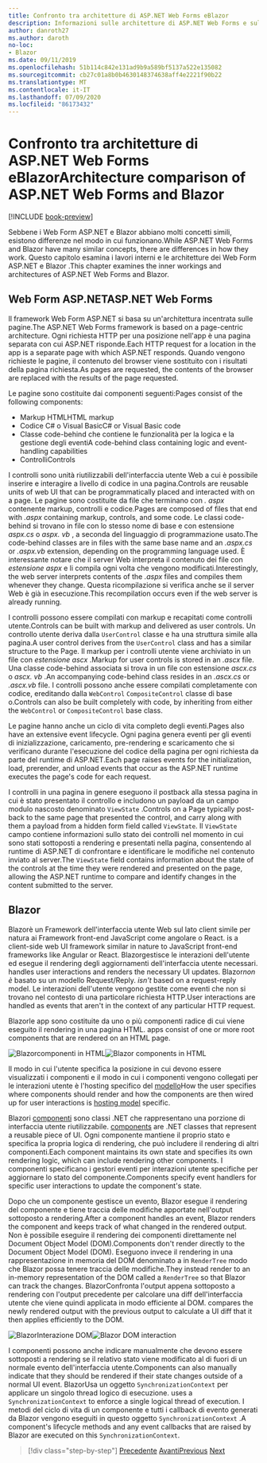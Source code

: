 ```yaml
---
title: Confronto tra architetture di ASP.NET Web Forms eBlazor
description: Informazioni sulle architetture di ASP.NET Web Forms e sul Blazor confronto.
author: danroth27
ms.author: daroth
no-loc:
- Blazor
ms.date: 09/11/2019
ms.openlocfilehash: 51b114c842e131ad9b9a589bf5137a522e135082
ms.sourcegitcommit: cb27c01a8b0b4630148374638aff4e2221f90b22
ms.translationtype: MT
ms.contentlocale: it-IT
ms.lasthandoff: 07/09/2020
ms.locfileid: "86173432"
---
```

# <a name="architecture-comparison-of-aspnet-web-forms-and-blazor"></a><span data-ttu-id="aaec2-103">Confronto tra architetture di ASP.NET Web Forms eBlazor</span><span class="sxs-lookup"><span data-stu-id="aaec2-103">Architecture comparison of ASP.NET Web Forms and Blazor</span></span>

[!INCLUDE [book-preview](../../../includes/book-preview.md)]

<span data-ttu-id="aaec2-104">Sebbene i Web Form ASP.NET e Blazor abbiano molti concetti simili, esistono differenze nel modo in cui funzionano.</span><span class="sxs-lookup"><span data-stu-id="aaec2-104">While ASP.NET Web Forms and Blazor have many similar concepts, there are differences in how they work.</span></span> <span data-ttu-id="aaec2-105">Questo capitolo esamina i lavori interni e le architetture dei Web Form ASP.NET e Blazor .</span><span class="sxs-lookup"><span data-stu-id="aaec2-105">This chapter examines the inner workings and architectures of ASP.NET Web Forms and Blazor.</span></span>

## <a name="aspnet-web-forms"></a><span data-ttu-id="aaec2-106">Web Form ASP.NET</span><span class="sxs-lookup"><span data-stu-id="aaec2-106">ASP.NET Web Forms</span></span>

<span data-ttu-id="aaec2-107">Il framework Web Form ASP.NET si basa su un'architettura incentrata sulle pagine.</span><span class="sxs-lookup"><span data-stu-id="aaec2-107">The ASP.NET Web Forms framework is based on a page-centric architecture.</span></span> <span data-ttu-id="aaec2-108">Ogni richiesta HTTP per una posizione nell'app è una pagina separata con cui ASP.NET risponde.</span><span class="sxs-lookup"><span data-stu-id="aaec2-108">Each HTTP request for a location in the app is a separate page with which ASP.NET responds.</span></span> <span data-ttu-id="aaec2-109">Quando vengono richieste le pagine, il contenuto del browser viene sostituito con i risultati della pagina richiesta.</span><span class="sxs-lookup"><span data-stu-id="aaec2-109">As pages are requested, the contents of the browser are replaced with the results of the page requested.</span></span>

<span data-ttu-id="aaec2-110">Le pagine sono costituite dai componenti seguenti:</span><span class="sxs-lookup"><span data-stu-id="aaec2-110">Pages consist of the following components:</span></span>

- <span data-ttu-id="aaec2-111">Markup HTML</span><span class="sxs-lookup"><span data-stu-id="aaec2-111">HTML markup</span></span>
- <span data-ttu-id="aaec2-112">Codice C# o Visual Basic</span><span class="sxs-lookup"><span data-stu-id="aaec2-112">C# or Visual Basic code</span></span>
- <span data-ttu-id="aaec2-113">Classe code-behind che contiene le funzionalità per la logica e la gestione degli eventi</span><span class="sxs-lookup"><span data-stu-id="aaec2-113">A code-behind class containing logic and event-handling capabilities</span></span>
- <span data-ttu-id="aaec2-114">Controlli</span><span class="sxs-lookup"><span data-stu-id="aaec2-114">Controls</span></span>

<span data-ttu-id="aaec2-115">I controlli sono unità riutilizzabili dell'interfaccia utente Web a cui è possibile inserire e interagire a livello di codice in una pagina.</span><span class="sxs-lookup"><span data-stu-id="aaec2-115">Controls are reusable units of web UI that can be programmatically placed and interacted with on a page.</span></span> <span data-ttu-id="aaec2-116">Le pagine sono costituite da file che terminano con *. aspx* contenente markup, controlli e codice.</span><span class="sxs-lookup"><span data-stu-id="aaec2-116">Pages are composed of files that end with *.aspx* containing markup, controls, and some code.</span></span> <span data-ttu-id="aaec2-117">Le classi code-behind si trovano in file con lo stesso nome di base e con estensione *aspx.cs* o *aspx. vb* , a seconda del linguaggio di programmazione usato.</span><span class="sxs-lookup"><span data-stu-id="aaec2-117">The code-behind classes are in files with the same base name and an *.aspx.cs* or *.aspx.vb* extension, depending on the programming language used.</span></span> <span data-ttu-id="aaec2-118">È interessante notare che il server Web interpreta il contenuto dei file con *estensione aspx* e li compila ogni volta che vengono modificati.</span><span class="sxs-lookup"><span data-stu-id="aaec2-118">Interestingly, the web server interprets contents of the *.aspx* files and compiles them whenever they change.</span></span> <span data-ttu-id="aaec2-119">Questa ricompilazione si verifica anche se il server Web è già in esecuzione.</span><span class="sxs-lookup"><span data-stu-id="aaec2-119">This recompilation occurs even if the web server is already running.</span></span>

<span data-ttu-id="aaec2-120">I controlli possono essere compilati con markup e recapitati come controlli utente.</span><span class="sxs-lookup"><span data-stu-id="aaec2-120">Controls can be built with markup and delivered as user controls.</span></span> <span data-ttu-id="aaec2-121">Un controllo utente deriva dalla `UserControl` classe e ha una struttura simile alla pagina.</span><span class="sxs-lookup"><span data-stu-id="aaec2-121">A user control derives from the `UserControl` class and has a similar structure to the Page.</span></span> <span data-ttu-id="aaec2-122">Il markup per i controlli utente viene archiviato in un file con *estensione ascx* .</span><span class="sxs-lookup"><span data-stu-id="aaec2-122">Markup for user controls is stored in an *.ascx* file.</span></span> <span data-ttu-id="aaec2-123">Una classe code-behind associata si trova in un file con estensione *ascx.cs* o *ascx. vb* .</span><span class="sxs-lookup"><span data-stu-id="aaec2-123">An accompanying code-behind class resides in an *.ascx.cs* or *.ascx.vb* file.</span></span> <span data-ttu-id="aaec2-124">I controlli possono anche essere compilati completamente con codice, ereditando dalla `WebControl` `CompositeControl` classe di base o.</span><span class="sxs-lookup"><span data-stu-id="aaec2-124">Controls can also be built completely with code, by inheriting from either the `WebControl` or `CompositeControl` base class.</span></span>

<span data-ttu-id="aaec2-125">Le pagine hanno anche un ciclo di vita completo degli eventi.</span><span class="sxs-lookup"><span data-stu-id="aaec2-125">Pages also have an extensive event lifecycle.</span></span> <span data-ttu-id="aaec2-126">Ogni pagina genera eventi per gli eventi di inizializzazione, caricamento, pre-rendering e scaricamento che si verificano durante l'esecuzione del codice della pagina per ogni richiesta da parte del runtime di ASP.NET.</span><span class="sxs-lookup"><span data-stu-id="aaec2-126">Each page raises events for the initialization, load, prerender, and unload events that occur as the ASP.NET runtime executes the page's code for each request.</span></span>

<span data-ttu-id="aaec2-127">I controlli in una pagina in genere eseguono il postback alla stessa pagina in cui è stato presentato il controllo e includono un payload da un campo modulo nascosto denominato `ViewState` .</span><span class="sxs-lookup"><span data-stu-id="aaec2-127">Controls on a Page typically post-back to the same page that presented the control, and carry along with them a payload from a hidden form field called `ViewState`.</span></span> <span data-ttu-id="aaec2-128">Il `ViewState` campo contiene informazioni sullo stato dei controlli nel momento in cui sono stati sottoposti a rendering e presentati nella pagina, consentendo al runtime di ASP.NET di confrontare e identificare le modifiche nel contenuto inviato al server.</span><span class="sxs-lookup"><span data-stu-id="aaec2-128">The `ViewState` field contains information about the state of the controls at the time they were rendered and presented on the page, allowing the ASP.NET runtime to compare and identify changes in the content submitted to the server.</span></span>

## Blazor

Blazor<span data-ttu-id="aaec2-129">è un Framework dell'interfaccia utente Web sul lato client simile per natura ai Framework front-end JavaScript come angolare o React.</span><span class="sxs-lookup"><span data-stu-id="aaec2-129"> is a client-side web UI framework similar in nature to JavaScript front-end frameworks like Angular or React.</span></span> Blazor<span data-ttu-id="aaec2-130">gestisce le interazioni dell'utente ed esegue il rendering degli aggiornamenti dell'interfaccia utente necessari.</span><span class="sxs-lookup"><span data-stu-id="aaec2-130"> handles user interactions and renders the necessary UI updates.</span></span> Blazor<span data-ttu-id="aaec2-131">*non è* basato su un modello Request/Reply.</span><span class="sxs-lookup"><span data-stu-id="aaec2-131"> *isn't* based on a request-reply model.</span></span> <span data-ttu-id="aaec2-132">Le interazioni dell'utente vengono gestite come eventi che non si trovano nel contesto di una particolare richiesta HTTP.</span><span class="sxs-lookup"><span data-stu-id="aaec2-132">User interactions are handled as events that aren't in the context of any particular HTTP request.</span></span>

Blazor<span data-ttu-id="aaec2-133">le app sono costituite da uno o più componenti radice di cui viene eseguito il rendering in una pagina HTML.</span><span class="sxs-lookup"><span data-stu-id="aaec2-133"> apps consist of one or more root components that are rendered on an HTML page.</span></span>

<span data-ttu-id="aaec2-134">![Blazorcomponenti in HTML](./media/architecture-comparison/blazor-components-in-html.png)</span><span class="sxs-lookup"><span data-stu-id="aaec2-134">![Blazor components in HTML](./media/architecture-comparison/blazor-components-in-html.png)</span></span>

<span data-ttu-id="aaec2-135">Il modo in cui l'utente specifica la posizione in cui devono essere visualizzati i componenti e il modo in cui i componenti vengono collegati per le interazioni utente è l'hosting specifico del [modello](hosting-models.md)</span><span class="sxs-lookup"><span data-stu-id="aaec2-135">How the user specifies where components should render and how the components are then wired up for user interactions is [hosting model](hosting-models.md) specific.</span></span>

Blazor<span data-ttu-id="aaec2-136">i [componenti](components.md) sono classi .NET che rappresentano una porzione di interfaccia utente riutilizzabile.</span><span class="sxs-lookup"><span data-stu-id="aaec2-136"> [components](components.md) are .NET classes that represent a reusable piece of UI.</span></span> <span data-ttu-id="aaec2-137">Ogni componente mantiene il proprio stato e specifica la propria logica di rendering, che può includere il rendering di altri componenti.</span><span class="sxs-lookup"><span data-stu-id="aaec2-137">Each component maintains its own state and specifies its own rendering logic, which can include rendering other components.</span></span> <span data-ttu-id="aaec2-138">I componenti specificano i gestori eventi per interazioni utente specifiche per aggiornare lo stato del componente.</span><span class="sxs-lookup"><span data-stu-id="aaec2-138">Components specify event handlers for specific user interactions to update the component's state.</span></span>

<span data-ttu-id="aaec2-139">Dopo che un componente gestisce un evento, Blazor esegue il rendering del componente e tiene traccia delle modifiche apportate nell'output sottoposto a rendering.</span><span class="sxs-lookup"><span data-stu-id="aaec2-139">After a component handles an event, Blazor renders the component and keeps track of what changed in the rendered output.</span></span> <span data-ttu-id="aaec2-140">Non è possibile eseguire il rendering dei componenti direttamente nel Document Object Model (DOM).</span><span class="sxs-lookup"><span data-stu-id="aaec2-140">Components don't render directly to the Document Object Model (DOM).</span></span> <span data-ttu-id="aaec2-141">Eseguono invece il rendering in una rappresentazione in memoria del DOM denominato a in `RenderTree` modo che Blazor possa tenere traccia delle modifiche.</span><span class="sxs-lookup"><span data-stu-id="aaec2-141">They instead render to an in-memory representation of the DOM called a `RenderTree` so that Blazor can track the changes.</span></span> Blazor<span data-ttu-id="aaec2-142">Confronta l'output appena sottoposto a rendering con l'output precedente per calcolare una diff dell'interfaccia utente che viene quindi applicata in modo efficiente al DOM.</span><span class="sxs-lookup"><span data-stu-id="aaec2-142"> compares the newly rendered output with the previous output to calculate a UI diff that it then applies efficiently to the DOM.</span></span>

<span data-ttu-id="aaec2-143">![BlazorInterazione DOM](./media/architecture-comparison/blazor-dom-interaction.png)</span><span class="sxs-lookup"><span data-stu-id="aaec2-143">![Blazor DOM interaction](./media/architecture-comparison/blazor-dom-interaction.png)</span></span>

<span data-ttu-id="aaec2-144">I componenti possono anche indicare manualmente che devono essere sottoposti a rendering se il relativo stato viene modificato al di fuori di un normale evento dell'interfaccia utente.</span><span class="sxs-lookup"><span data-stu-id="aaec2-144">Components can also manually indicate that they should be rendered if their state changes outside of a normal UI event.</span></span> Blazor<span data-ttu-id="aaec2-145">Usa un oggetto `SynchronizationContext` per applicare un singolo thread logico di esecuzione.</span><span class="sxs-lookup"><span data-stu-id="aaec2-145"> uses a `SynchronizationContext` to enforce a single logical thread of execution.</span></span> <span data-ttu-id="aaec2-146">I metodi del ciclo di vita di un componente e tutti i callback di evento generati da Blazor vengono eseguiti in questo oggetto `SynchronizationContext` .</span><span class="sxs-lookup"><span data-stu-id="aaec2-146">A component's lifecycle methods and any event callbacks that are raised by Blazor are executed on this `SynchronizationContext`.</span></span>

>[!div class="step-by-step"]
><span data-ttu-id="aaec2-147">[Precedente](introduction.md) 
> [Avanti](hosting-models.md)</span><span class="sxs-lookup"><span data-stu-id="aaec2-147">[Previous](introduction.md)
[Next](hosting-models.md)</span></span>
